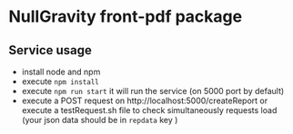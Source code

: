 # NullGravity front-pdf package

## Service usage

- install node and npm
- execute `npm install`
- execute `npm run start` it will run the service (on 5000 port by default)
- execute a POST request on http://localhost:5000/createReport
  or execute a testRequest.sh file to check simultaneously requests load
  (your json data should be in `repdata` key )
